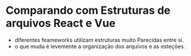 # Comparando com Estruturas de arquivos React e Vue

- diferentes feameworks utilizam estruturas muito Parecidas entre sí.
- o que muda é levemente a organização dos arquivos e as esteções.

